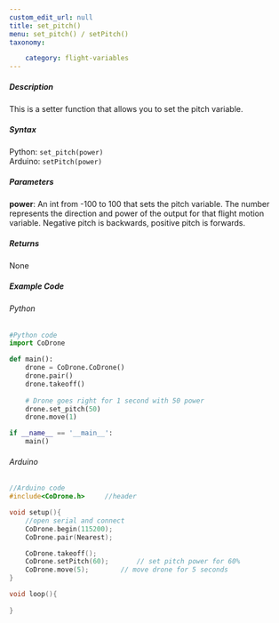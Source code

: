 ```yaml
---
custom_edit_url: null
title: set_pitch()
menu: set_pitch() / setPitch()
taxonomy:

	category: flight-variables
---
```


##### Description
This is a setter function that allows you to set the pitch variable.

##### Syntax
Python: ```set_pitch(power)```<br />
Arduino: ```setPitch(power)```

##### Parameters

**power**: An int from -100 to 100 that sets the pitch variable.  The number represents the direction and power of the output for that flight motion variable. Negative pitch is backwards, positive pitch is forwards.

##### Returns

None

##### Example Code
###### Python
```python
#Python code
import CoDrone

def main():
	drone = CoDrone.CoDrone()
	drone.pair()
	drone.takeoff()
	
	# Drone goes right for 1 second with 50 power
	drone.set_pitch(50)
	drone.move(1)

if __name__ == '__main__':
	main()

```
###### Arduino
```c
//Arduino code
#include<CoDrone.h>		//header

void setup(){
	//open serial and connect
	CoDrone.begin(115200);
	CoDrone.pair(Nearest);

	CoDrone.takeoff();
	CoDrone.setPitch(60);		// set pitch power for 60%
	CoDrone.move(5);		// move drone for 5 seconds
}

void loop(){
	
}
	
```